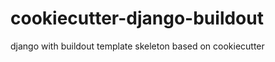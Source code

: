 cookiecutter-django-buildout
============================

django with buildout template skeleton based on cookiecutter
